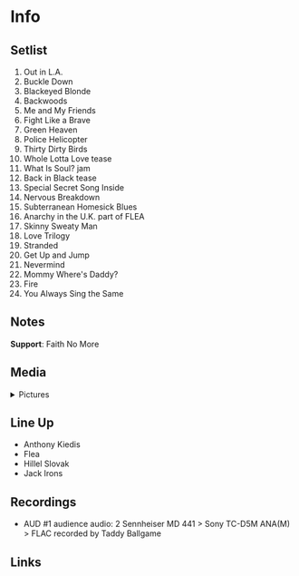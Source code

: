 # Info

## Setlist

1. Out in L.A.
2. Buckle Down
3. Blackeyed Blonde
4. Backwoods
5. Me and My Friends
6. Fight Like a Brave
7. Green Heaven
8. Police Helicopter
9. Thirty Dirty Birds
10. Whole Lotta Love tease
11. What Is Soul? jam
12. Back in Black tease
13. Special Secret Song Inside
14. Nervous Breakdown
15. Subterranean Homesick Blues
16. Anarchy in the U.K. part of FLEA
17. Skinny Sweaty Man
18. Love Trilogy
19. Stranded
20. Get Up and Jump
21. Nevermind
22. Mommy Where's Daddy?
23. Fire
24. You Always Sing the Same

## Notes

**Support**: Faith No More

## Media 

<details>
  <summary>Pictures</summary>
  <!--<img alt="Setlist" title="Setlist" src="_.jpg" height="200" />
  <img alt="Ticket" title="Ticket" src="_.jpg" height="200" />
  <img alt="Flyer" title="Flyer" src="_.jpg" height="200" />
  <img alt="Clipping" title="Clipping" src="_.jpg" height="200" />-->
</details>

## Line Up

* Anthony Kiedis
* Flea
* Hillel Slovak
* Jack Irons

## Recordings

* AUD #1 audience audio: 2 Sennheiser MD 441 > Sony TC-D5M ANA(M) > FLAC recorded by Taddy Ballgame

## Links